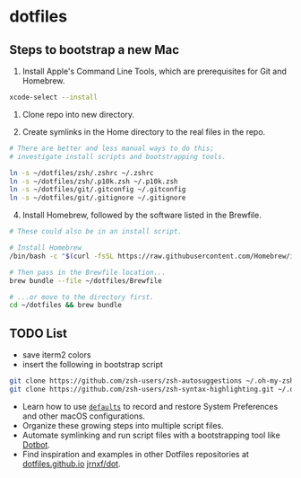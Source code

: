 # dotfiles

## Steps to bootstrap a new Mac

1. Install Apple's Command Line Tools, which are prerequisites for Git and Homebrew.

```zsh
xcode-select --install
```


1. Clone repo into new directory.


3. Create symlinks in the Home directory to the real files in the repo.

```zsh
# There are better and less manual ways to do this;
# investigate install scripts and bootstrapping tools.

ln -s ~/dotfiles/zsh/.zshrc ~/.zshrc
ln -s ~/dotfiles/zsh/.p10k.zsh ~/.p10k.zsh
ln -s ~/dotfiles/git/.gitconfig ~/.gitconfig
ln -s ~/dotfiles/git/.gitignore ~/.gitignore
```

4. Install Homebrew, followed by the software listed in the Brewfile.

```zsh
# These could also be in an install script.

# Install Homebrew
/bin/bash -c "$(curl -fsSL https://raw.githubusercontent.com/Homebrew/install/HEAD/install.sh)"

# Then pass in the Brewfile location...
brew bundle --file ~/dotfiles/Brewfile

# ...or move to the directory first.
cd ~/dotfiles && brew bundle
```


## TODO List

- save iterm2 colors
- insert the following in bootstrap script
```zsh
git clone https://github.com/zsh-users/zsh-autosuggestions ~/.oh-my-zsh/custom/plugins/zsh-autosuggestions
git clone https://github.com/zsh-users/zsh-syntax-highlighting.git ~/.oh-my-zsh/custom/plugins/zsh-syntax-highlighting
```
- Learn how to use [`defaults`](https://macos-defaults.com/#%F0%9F%99%8B-what-s-a-defaults-command) to record and restore System Preferences and other macOS configurations.
- Organize these growing steps into multiple script files.
- Automate symlinking and run script files with a bootstrapping tool like [Dotbot](https://github.com/anishathalye/dotbot).
- Find inspiration and examples in other Dotfiles repositories at [dotfiles.github.io](https://dotfiles.github.io/) [jrnxf/dot](https://github.com/jrnxf/dot).
